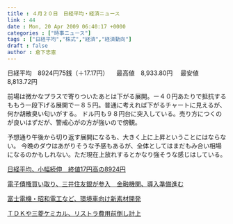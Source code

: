 ```yaml
---
title : ４月２０日　日経平均・経済ニュース
link : 44
date : Mon, 20 Apr 2009 06:40:17 +0000
categories : ["時事ニュース"]
tags : ["日経平均","株式","経済","経済動向"]
draft : false
author : 倉下忠憲
---
```


日経平均　8924円75銭（＋17.17円）
　最高値　8,933.80円
　最安値　8,813.72円

前場は微かなプラスで寄りついたあとは下がる展開。ー４０円あたりで抵抗するももう一段下げる展開でー８５円。普通に考えれば下がるチャートに見えるが、何か胡散臭い匂いがする。
ドル円も９８円台に突入している。売り方につくのが良いはずだが、警戒心がの方が強いので傍観。

予想通り午後から切り返す展開になるも、大きく上に上昇ということにはならない。
今晩のダウはあがりそうな予感もあるが、全体としてはまだもみ合い相場になるのかもしれない。ただ現在上放れするとかなり強そうな感じはしている。

<a href="http://www.nikkei.co.jp/news/main/20090420NTE2INK0220042009.html">日経平均、小幅続伸　終値17円高の8924円 </a>

<a href="http://www.nikkei.co.jp/news/main/20090420AT2C1700U19042009.html">電子債権買い取り、三井住友銀が参入　金融機関、導入準備進む</a>

<a href="http://www.nikkei.co.jp/news/main/20090420AT1D1504W19042009.html">富士電機・昭和電工など、環境車向け新素材開発</a>

<a href="http://www.nikkei.co.jp/news/main/20090420AT2D1702J19042009.html">ＴＤＫや三菱ケミカル、リストラ費用前倒し計上</a> 